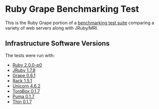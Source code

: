 # Ruby Grape Benchmarking Test

This is the Ruby Grape portion of a [benchmarking test suite](../) comparing a variety of web servers along with JRuby/MRI.

## Infrastructure Software Versions
The tests were run with:

* [Ruby 2.0.0-p0](http://www.ruby-lang.org/)
* [JRuby 1.7.8](http://jruby.org/)
* [Grape 0.6.1](http://intridea.github.io/grape/)
* [Rack 1.5.1](http://rack.github.com/)
* [Unicorn 4.6.2](http://unicorn.bogomips.org/)
* [TorqBox 0.1.7](http://torquebox.org/torqbox/)
* [Puma 0.1.7](http://puma.io/)
* [Thin 0.1.7](http://code.macournoyer.com/thin/)